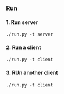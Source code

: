 ### Run
#### 1. Run server
```
./run.py -t server
```
#### 2. Run a client
```
./run.py -t client
```
#### 3. RUn another client
```
./run.py -t client
```

